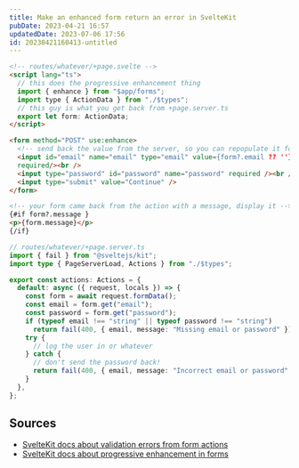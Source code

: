 ```yaml
---
title: Make an enhanced form return an error in SvelteKit
pubDate: 2023-04-21 16:57
updatedDate: 2023-07-06 17:56
id: 20230421160413-untitled
---
```


```html
<!-- routes/whatever/+page.svelte -->
<script lang="ts">
  // this does the progressive enhancement thing
  import { enhance } from "$app/forms";
  import type { ActionData } from "./$types";
  // this guy is what you get back from +page.server.ts
  export let form: ActionData;
</script>

<form method="POST" use:enhance>
  <!-- send back the value from the server, so you can repopulate it for users without js -->
  <input id="email" name="email" type="email" value={form?.email ?? ''}
  required/><br />
  <input type="password" id="password" name="password" required /><br />
  <input type="submit" value="Continue" />
</form>

<!-- your form came back from the action with a message, display it -->
{#if form?.message }
<p>{form.message}</p>
{/if}
```

```ts
// routes/whatever/+page.server.ts
import { fail } from "@sveltejs/kit";
import type { PageServerLoad, Actions } from "./$types";

export const actions: Actions = {
  default: async ({ request, locals }) => {
    const form = await request.formData();
    const email = form.get("email");
    const password = form.get("password");
    if (typeof email !== "string" || typeof password !== "string")
      return fail(400, { email, message: "Missing email or password" });
    try {
      // log the user in or whatever
    } catch {
      // don't send the password back!
      return fail(400, { email, message: "Incorrect email or password" });
    }
  },
};
```

## Sources

- [SvelteKit docs about validation errors from form actions](https://kit.svelte.dev/docs/form-actions#anatomy-of-an-action-validation-errors)
- [SvelteKit docs about progressive enhancement in forms](https://kit.svelte.dev/docs/form-actions#progressive-enhancement)
